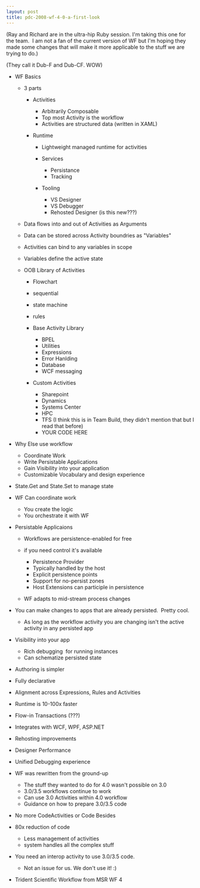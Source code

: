 ```yaml
---
layout: post
title: pdc-2008-wf-4-0-a-first-look
---
```

(Ray and Richard are in the ultra-hip Ruby session. I'm taking this one
for the team.  I am not a fan of the current version of WF but I'm
hoping they made some changes that will make it more applicable to the
stuff we are trying to do.)

(They call it Dub-F and Dub-CF. WOW)

-   WF Basics
    -   3 parts
        -   Activities
            -   Arbitrarily Composable
            -   Top most Activity is the workflow
            -   Activities are structured data (written in XAML)

        -   Runtime
            -   Lightweight managed runtime for activities
            -   Services
                -   Persistance
                -   Tracking

            -   Tooling
                -   VS Designer
                -   VS Debugger
                -   Rehosted Designer (is this new???)

    -   Data flows into and out of Activities as Arguments
    -   Data can be stored across Activity boundries as "Variables"
    -   Activities can bind to any variables in scope
    -   Variables define the active state
    -   OOB Library of Activities
        -   Flowchart
        -   sequential
        -   state machine
        -   rules
        -   Base Activity Library
            -   BPEL
            -   Utilities
            -   Expressions
            -   Error Hanlding
            -   Database
            -   WCF messaging

        -   Custom Activities
            -   Sharepoint
            -   Dynamics
            -   Systems Center
            -   HPC
            -   TFS (I think this is in Team Build, they didn't mention
                that but I read that before)
            -   YOUR CODE HERE

-   Why Else use workflow
    -   Coordinate Work
    -   Write Persistable Applications
    -   Gain Visibility into your application
    -   Customizable Vocabulary and design experience

-   State.Get and State.Set to manage state
-   WF Can coordinate work
    -   You create the logic
    -   You orchestrate it with WF

-   Persistable Applicaions
    -   Workflows are persistence-enabled for free
    -   if you need control it's available
        -   Persistence Provider
        -   Typically handled by the host
        -   Explicit persistence points
        -   Support for no-persist zones
        -   Host Extensions can participle in persistence

    -   WF adapts to mid-stream process changes

-   You can make changes to apps that are already persisted.  Pretty
    cool.
    -   As long as the workflow activity you are changing isn't the
        active activity in any persisted app

-   Visibility into your app
    -   Rich debugging  for running instances
    -   Can schematize persisted state

-   Authoring is simpler
-   Fully declarative
-   Alignment across Expressions, Rules and Activities
-   Runtime is 10-100x faster
-   Flow-in Transactions (???)
-   Integrates with WCF, WPF, ASP.NET
-   Rehosting improvements
-   Designer Performance
-   Unified Debugging experience
-   WF was rewritten from the ground-up
    -   The stuff they wanted to do for 4.0 wasn't possible on 3.0
    -   3.0/3.5 workflows continue to work
    -   Can use 3.0 Activities within 4.0 workflow
    -   Guidance on how to prepare 3.0/3.5 code

-   No more CodeActivities or Code Besides
-   80x reduction of code
    -   Less management of activities
    -   system handles all the complex stuff

-   You need an interop activity to use 3.0/3.5 code. 
    -   Not an issue for us. We don't use it! :)

-   Trident Scientific Workflow from MSR WF 4

